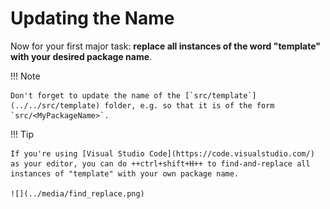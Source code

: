 # Updating the Name

Now for your first major task: **replace all instances of the word "template" with your desired package name**.

!!! Note

    Don't forget to update the name of the [`src/template`](../../src/template) folder, e.g. so that it is of the form `src/<MyPackageName>`.

!!! Tip

    If you're using [Visual Studio Code](https://code.visualstudio.com/) as your editor, you can do ++ctrl+shift+H++ to find-and-replace all instances of "template" with your own package name.

    ![](../media/find_replace.png)
